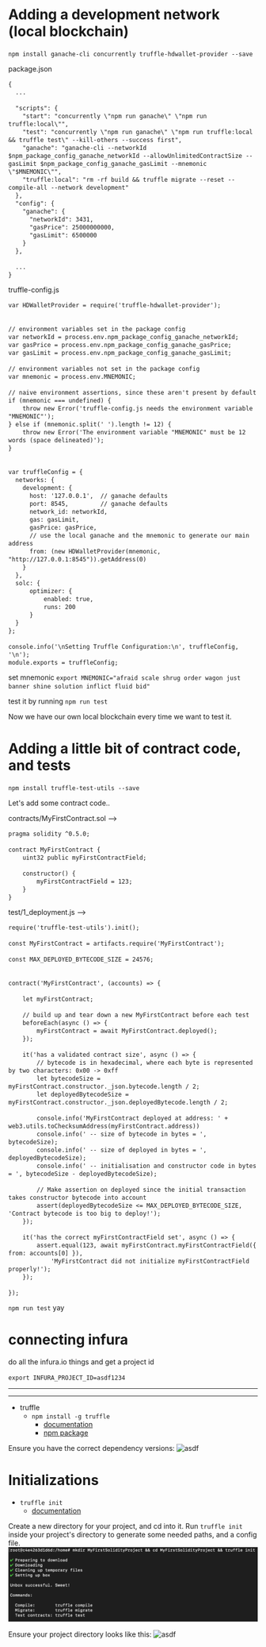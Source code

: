 
# Adding a development network (local blockchain)

`npm install ganache-cli concurrently truffle-hdwallet-provider --save`

package.json
```
{
  ...
  
  "scripts": {
    "start": "concurrently \"npm run ganache\" \"npm run truffle:local\"",
    "test": "concurrently \"npm run ganache\" \"npm run truffle:local && truffle test\" --kill-others --success first",
    "ganache": "ganache-cli --networkId $npm_package_config_ganache_networkId --allowUnlimitedContractSize --gasLimit $npm_package_config_ganache_gasLimit --mnemonic \"$MNEMONIC\"",
    "truffle:local": "rm -rf build && truffle migrate --reset --compile-all --network development"
  },
  "config": {
    "ganache": {
      "networkId": 3431,
      "gasPrice": 25000000000,
      "gasLimit": 6500000
    }
  },
  
  ...
}
```

truffle-config.js
```
var HDWalletProvider = require('truffle-hdwallet-provider');


// environment variables set in the package config
var networkId = process.env.npm_package_config_ganache_networkId;
var gasPrice = process.env.npm_package_config_ganache_gasPrice;
var gasLimit = process.env.npm_package_config_ganache_gasLimit;

// environment variables not set in the package config
var mnemonic = process.env.MNEMONIC;

// naive environment assertions, since these aren't present by default
if (mnemonic === undefined) {
    throw new Error('truffle-config.js needs the environment variable "MNEMONIC"');
} else if (mnemonic.split(' ').length != 12) {
    throw new Error('The environment variable "MNEMONIC" must be 12 words (space delineated)');
}


var truffleConfig = {
  networks: {
    development: {
      host: '127.0.0.1',  // ganache defaults
      port: 8545,         // ganache defaults
      network_id: networkId,
      gas: gasLimit,
      gasPrice: gasPrice,
      // use the local ganache and the mnemonic to generate our main address
      from: (new HDWalletProvider(mnemonic, "http://127.0.0.1:8545")).getAddress(0)
    }
  },
  solc: {
      optimizer: {
          enabled: true,
          runs: 200
      }
  }
};

console.info('\nSetting Truffle Configuration:\n', truffleConfig, '\n');
module.exports = truffleConfig;
```

set mnemonic
`export MNEMONIC="afraid scale shrug order wagon just banner shine solution inflict fluid bid"`

test it by running
`npm run test`

Now we have our own local blockchain every time we want to test it.

# Adding a little bit of contract code, and tests

`npm install truffle-test-utils --save`

Let's add some contract code..

contracts/MyFirstContract.sol -->
```solidity
pragma solidity ^0.5.0;

contract MyFirstContract {
    uint32 public myFirstContractField;

    constructor() {
        myFirstContractField = 123;
    }
}
```

test/1_deployment.js -->
```
require('truffle-test-utils').init();

const MyFirstContract = artifacts.require('MyFirstContract');

const MAX_DEPLOYED_BYTECODE_SIZE = 24576;


contract('MyFirstContract', (accounts) => {

    let myFirstContract;

    // build up and tear down a new MyFirstContract before each test
    beforeEach(async () => {
        myFirstContract = await MyFirstContract.deployed();
    });

    it('has a validated contract size', async () => {
        // bytecode is in hexadecimal, where each byte is represented by two characters: 0x00 -> 0xff
        let bytecodeSize = myFirstContract.constructor._json.bytecode.length / 2;
        let deployedBytecodeSize = myFirstContract.constructor._json.deployedBytecode.length / 2;

        console.info('MyFirstContract deployed at address: ' + web3.utils.toChecksumAddress(myFirstContract.address))
        console.info(' -- size of bytecode in bytes = ', bytecodeSize);
        console.info(' -- size of deployed in bytes = ', deployedBytecodeSize);
        console.info(' -- initialisation and constructor code in bytes = ', bytecodeSize - deployedBytecodeSize);

        // Make assertion on deployed since the initial transaction takes constructor bytecode into account
        assert(deployedBytecodeSize <= MAX_DEPLOYED_BYTECODE_SIZE, 'Contract bytecode is too big to deploy!');
    });

    it('has the correct myFirstContractField set', async () => {
        assert.equal(123, await myFirstContract.myFirstContractField({ from: accounts[0] }),
            'MyFirstContract did not initialize myFirstContractField properly!');
    });

});
```

`npm run test`
yay


# connecting infura

do all the infura.io things and get a project id

`export INFURA_PROJECT_ID=asdf1234`





***
***

- truffle
  - `npm install -g truffle`
    - [documentation](https://truffleframework.com/docs/truffle/getting-started/installation)
    - [npm package](https://www.npmjs.com/package/truffle)

Ensure you have the correct dependency versions:
![asdf](resources/truffle_project_dependencies.png)

# Initializations
- `truffle init`
  - [documentation](https://truffleframework.com/docs/truffle/reference/truffle-commands#init)

Create a new directory for your project, and cd into it.
Run `truffle init` inside your project's directory to generate some needed paths, and a config file.
![asdf](resources/truffle_init.png)

Ensure your project directory looks like this:
![asdf](resources/truffle_idirectory.png)
